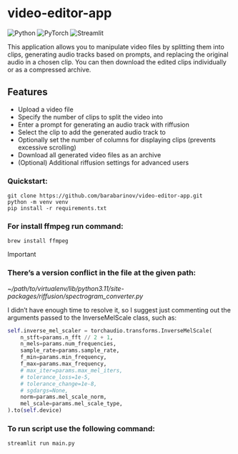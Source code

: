 # video-editor-app
![Python](https://img.shields.io/badge/python-3670A0?style=for-the-badge&logo=python&logoColor=ffdd54) ![PyTorch](https://img.shields.io/badge/PyTorch-%23EE4C2C.svg?style=for-the-badge&logo=PyTorch&logoColor=white) ![Streamlit](https://img.shields.io/badge/streamlit-FF4B4B?style=for-the-badge&logo=streamlit&logoColor=white)


[//]: # (This is a web application that allows users to manipulate video files. Users can upload a video file, specify the number of clips to split it into, enter a prompt for generating an audio track, and select which clip to add the generated audio track to. Optionally, users can enter the number of columns in which the clips will be displayed. The output is N video files, one of which will contain the generated audio track instead of the original one. Users can also download all video files as an archive.)
This application allows you to manipulate video files by splitting them into clips, generating audio tracks based on prompts, and replacing the original audio in a chosen clip. You can then download the edited clips individually or as a compressed archive.

## Features

* Upload a video file
* Specify the number of clips to split the video into
* Enter a prompt for generating an audio track with riffusion
* Select the clip to add the generated audio track to
* Optionally set the number of columns for displaying clips (prevents excessive scrolling)
* Download all generated video files as an archive
* (Optional) Additional riffusion settings for advanced users

### Quickstart:
```shell
git clone https://github.com/barabarinov/video-editor-app.git
python -m venv venv
pip install -r requirements.txt
```

### For install ffmpeg run command:
```shell
brew install ffmpeg
```
> [!IMPORTANT]
> ### There’s a version conflict in the file at the given path:
> *~/path/to/virtualenv/lib/python3.11/site-packages/riffusion/spectrogram_converter.py*
>
> 
> I didn’t have enough time to resolve it, so I suggest just commenting out the arguments passed to the InverseMelScale class, such as:
> 
> ```python
> self.inverse_mel_scaler = torchaudio.transforms.InverseMelScale(
>     n_stft=params.n_fft // 2 + 1,
>     n_mels=params.num_frequencies,
>     sample_rate=params.sample_rate,
>     f_min=params.min_frequency,
>     f_max=params.max_frequency,
>     # max_iter=params.max_mel_iters,
>     # tolerance_loss=1e-5,
>     # tolerance_change=1e-8,
>     # sgdargs=None,
>     norm=params.mel_scale_norm,
>     mel_scale=params.mel_scale_type,
> ).to(self.device)


### To run script use the following command:
```shell
streamlit run main.py
```
